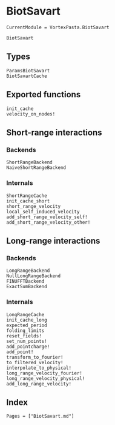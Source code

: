# BiotSavart

```@meta
CurrentModule = VortexPasta.BiotSavart
```

```@docs
BiotSavart
```

## Types

```@docs
ParamsBiotSavart
BiotSavartCache
```

## Exported functions

```@docs
init_cache
velocity_on_nodes!
```

## Short-range interactions

### Backends

```@docs
ShortRangeBackend
NaiveShortRangeBackend
```

### Internals

```@docs
ShortRangeCache
init_cache_short
short_range_velocity
local_self_induced_velocity
add_short_range_velocity_self!
add_short_range_velocity_other!
```

## Long-range interactions

### Backends

```@docs
LongRangeBackend
NullLongRangeBackend
FINUFFTBackend
ExactSumBackend
```

### Internals

```@docs
LongRangeCache
init_cache_long
expected_period
folding_limits
reset_fields!
set_num_points!
add_pointcharge!
add_point!
transform_to_fourier!
to_filtered_velocity!
interpolate_to_physical!
long_range_velocity_fourier!
long_range_velocity_physical!
add_long_range_velocity!
```

## Index

```@index
Pages = ["BiotSavart.md"]
```
